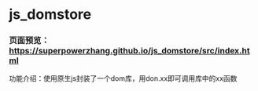 # js_domstore
### 页面预览：https://superpowerzhang.github.io/js_domstore/src/index.html

功能介绍：使用原生js封装了一个dom库，用don.xx即可调用库中的xx函数


